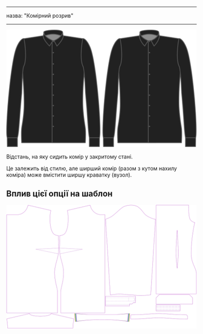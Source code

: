 - - -
назва: "Комірний розрив"
- - -

![Комірний зазор](collargap.svg)

Відстань, на яку сидить комір у закритому стані.

<Note>

Це залежить від стилю, але ширший комір (разом з кутом нахилу коміра) може вмістити ширшу краватку (вузол).

</Note>

## Вплив цієї опції на шаблон

![На цьому зображенні показано вплив цієї опції шляхом накладання декількох варіантів, які мають різне значення для цієї опції](simone_collargap_sample.svg "Вплив цієї опції на шаблон")
